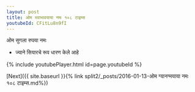 ```yaml
---
layout: post
title: ओम स्वाभावयाया नमः १०८ टाइम्स
youtubeId: CFitLu8n9fI
---
```

 
 
 ओम सुगला रुपया नमः  
 
 -  ज्याने सियारचे रूप धारण केले आहे 
 
  
 
  
 
 
 
 
 
 


{% include youtubePlayer.html id=page.youtubeId %}
 
[Next]({{ site.baseurl }}{% link  split2/_posts/2016-01-13-ओम ग्यानग्मयाया नमः १०८ टाइम्स.md%})
 

